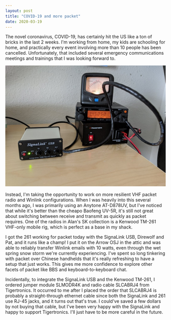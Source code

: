 ```yaml
---
layout: post
title: "COVID-19 and more packet"
date: 2020-03-19
---
```


The novel coronavirus, COVID-19, has certainly hit the US like a ton of bricks in the last 2 weeks.
I'm working from home, my kids are schooling for home, and practically every event involving more
than 10 people has been cancelled. Unfortunately, that included several emergency communications
meetings and trainings that I was looking forward to.

![SignaLink USB and Kenwood TM-261](/assets/2020-03-19-packet.jpg)

Instead, I'm taking the opportunity to work on more resilient VHF packet radio and Winlink
configurations. When I was heavily into this several months ago, I was primarily using an Anytone
AT-D878UV, but I've noticed that while it's better than the cheapo Baofeng UV-5R, it's still not
great about switching between receive and transmit as quickly as packet requires. One of the radios
in Alan's SK collection is a Kenwood TM-261 VHF-only mobile rig, which is perfect as a base in my
shack.

I got the 261 working for packet today with the SignaLink USB, Direwolf and Pat, and it runs like a
champ! I put it on the Arrow OSJ in the attic and was able to reliably transfer Winlink emails with
10 watts, even through the wet spring snow storm we're currently experiencing. I've spent so long
tinkering with packet over Chinese handhelds that it's really refreshing to have a setup that just
works. This gives me more confidence to explore other facets of packet like BBS and
keyboard-to-keyboard chat.

Incidentally, to integrate the SignaLink USB and the Kenwood TM-261, I ordered jumper module
SLMODR4K and radio cable SLCABRJ4 from Tigertronics. It occurred to me after I placed the order that
SLCABRJ4 is probably a straight-through ethernet cable since both the SignaLink and 261 use RJ-45
jacks, and it turns out that's true. I could've saved a few dollars by not buying that cable, but
I've been very happy with the SignaLink and happy to support Tigertronics. I'll just have to be more
careful in the future.

